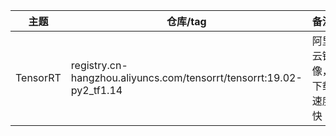 
主题 | 仓库/tag | 备注
-|-|- 
TensorRT | registry.cn-hangzhou.aliyuncs.com/tensorrt/tensorrt:19.02-py2_tf1.14 | 阿里云镜像，下载速度快
